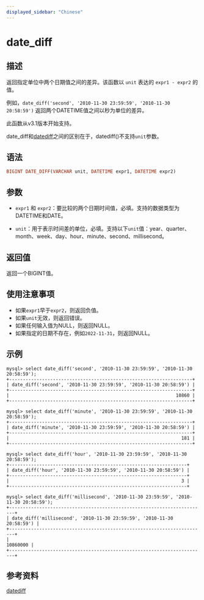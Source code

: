 ```yaml
---
displayed_sidebar: "Chinese"
---
```


# date_diff

## 描述

返回指定单位中两个日期值之间的差异。该函数以 `unit` 表达的 `expr1 - expr2` 的值。

例如，`date_diff('second', '2010-11-30 23:59:59', '2010-11-30 20:58:59')` 返回两个DATETIME值之间以秒为单位的差异。

此函数从v3.1版本开始支持。

date_diff和[datediff](./datediff.md)之间的区别在于，datediff()不支持`unit`参数。

## 语法

```Haskell
BIGINT DATE_DIFF(VARCHAR unit, DATETIME expr1, DATETIME expr2)
```

## 参数

- `expr1` 和 `expr2`：要比较的两个日期时间值，必填。支持的数据类型为DATETIME和DATE。

- `unit`：用于表示时间差的单位，必填。支持以下`unit`值：year、quarter、month、week、day、hour、minute、second、millisecond。

## 返回值

返回一个BIGINT值。

## 使用注意事项

- 如果`expr1`早于`expr2`，则返回负值。
- 如果`unit`无效，则返回错误。
- 如果任何输入值为NULL，则返回NULL。
- 如果指定的日期不存在，例如`2022-11-31`，则返回NULL。

## 示例

```Plain Text
mysql> select date_diff('second', '2010-11-30 23:59:59', '2010-11-30 20:58:59');
+-------------------------------------------------------------------+
| date_diff('second', '2010-11-30 23:59:59', '2010-11-30 20:58:59') |
+-------------------------------------------------------------------+
|                                                             10860 |
+-------------------------------------------------------------------+

mysql> select date_diff('minute', '2010-11-30 23:59:59', '2010-11-30 20:58:59');
+-------------------------------------------------------------------+
| date_diff('minute', '2010-11-30 23:59:59', '2010-11-30 20:58:59') |
+-------------------------------------------------------------------+
|                                                               181 |
+-------------------------------------------------------------------+

mysql> select date_diff('hour', '2010-11-30 23:59:59', '2010-11-30 20:58:59');
+-----------------------------------------------------------------+
| date_diff('hour', '2010-11-30 23:59:59', '2010-11-30 20:58:59') |
+-----------------------------------------------------------------+
|                                                               3 |
+-----------------------------------------------------------------+

mysql> select date_diff('millisecond', '2010-11-30 23:59:59', '2010-11-30 20:58:59');
+------------------------------------------------------------------------+
| date_diff('millisecond', '2010-11-30 23:59:59', '2010-11-30 20:58:59') |
+------------------------------------------------------------------------+
|                                                               10860000 |
+------------------------------------------------------------------------+
```

## 参考资料

[datediff](./datediff.md)